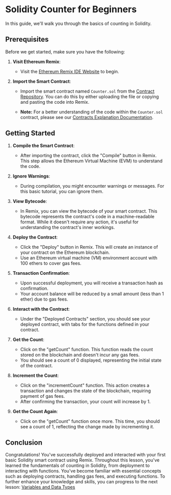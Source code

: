 # Solidity Counter for Beginners

In this guide, we'll walk you through the basics of counting in Solidity.

## Prerequisites

Before we get started, make sure you have the following:

1. **Visit Ethereum Remix**:
   - Visit the [Ethereum Remix IDE Website](https://remix.ethereum.org/) to begin.

2. **Import the Smart Contract**:
   - Import the smart contract named `Counter.sol` from the [Contract Repository](../contracts). You can do this by either uploading the file or copying and pasting the code into Remix.

   - **Note:** For a better understanding of the code within the `Counter.sol` contract, please see our [Contracts Explanation Documentation](../Contracts-Explanation/COUNTER_CONTRACT_EXPLANATION.md).

## Getting Started

1. **Compile the Smart Contract**:
   - After importing the contract, click the "Compile" button in Remix. This step allows the Ethereum Virtual Machine (EVM) to understand the code.

2. **Ignore Warnings**:
   - During compilation, you might encounter warnings or messages. For this basic tutorial, you can ignore them.

3. **View Bytecode**:
   - In Remix, you can view the bytecode of your smart contract. This bytecode represents the contract's code in a machine-readable format. While it doesn't require any action, it's useful for understanding the contract's inner workings.

4. **Deploy the Contract**:
   - Click the "Deploy" button in Remix. This will create an instance of your contract on the Ethereum blockchain.
   - Use an Ethereum virtual machine (VM) environment account with 100 ethers to cover gas fees.

5. **Transaction Confirmation**:
   - Upon successful deployment, you will receive a transaction hash as confirmation.
   - Your account balance will be reduced by a small amount (less than 1 ether) due to gas fees.

6. **Interact with the Contract**:
   - Under the "Deployed Contracts" section, you should see your deployed contract, with tabs for the functions defined in your contract.

7. **Get the Count**:
   - Click on the "getCount" function. This function reads the count stored on the blockchain and doesn't incur any gas fees.
   - You should see a count of 0 displayed, representing the initial state of the contract.

8. **Increment the Count**:
    - Click on the "incrementCount" function. This action creates a transaction and changes the state of the blockchain, requiring payment of gas fees.
    - After confirming the transaction, your count will increase by 1.

9. **Get the Count Again**:
    - Click on the "getCount" function once more. This time, you should see a count of 1, reflecting the change made by incrementing it.

## Conclusion

Congratulations! You've successfully deployed and interacted with your first basic Solidity smart contract using Remix. Throughout this lesson, you've learned the fundamentals of counting in Solidity, from deployment to interacting with functions. You've become familiar with essential concepts such as deploying contracts, handling gas fees, and executing functions. To further enhance your knowledge and skills, you can progress to the next lesson: [Variables and Data Types](VariablesAndDataTypes.md)
